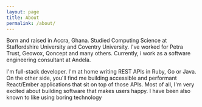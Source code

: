 ```yaml
---
layout: page
title: About
permalink: /about/
---
```



<article class="f4">
<p class="f4">Born and raised in Accra, Ghana. Studied Computing Science at Staffordshire University and Coventry University. I've worked for Petra Trust, Geowox, Qoncept and many others. Currently, i work as a software engineering consultant at Andela.</p>
<p class="f4 pt2">I'm full-stack developer. I'm at home writing REST APIs in Ruby, Go or Java. On the other side, you'll find me building accessible and performant React/Ember applications that sit on top of those APIs. Most of all, I'm very excited about building software that makes users happy. I have been also known to like using boring technology
</p>
</article>

